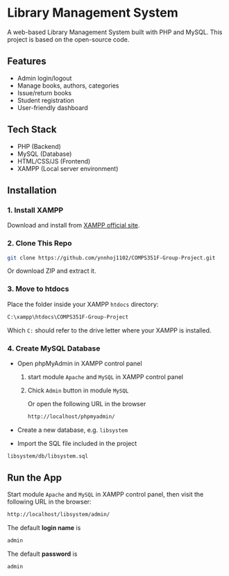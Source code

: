 # Library Management System

A web-based Library Management System built with PHP and MySQL. This project is based on the open-source code.

## Features

- Admin login/logout
- Manage books, authors, categories
- Issue/return books
- Student registration
- User-friendly dashboard

## Tech Stack

- PHP (Backend)
- MySQL (Database)
- HTML/CSS/JS (Frontend)
- XAMPP (Local server environment)

## Installation

### 1. Install XAMPP

Download and install from [XAMPP official site](https://www.apachefriends.org/index.html).

### 2. Clone This Repo

```bash
git clone https://github.com/ynnhoj1102/COMPS351F-Group-Project.git
```

Or download ZIP and extract it.

### 3. Move to htdocs

Place the folder inside your XAMPP `htdocs` directory:
```bash
C:\xampp\htdocs\COMPS351F-Group-Project
```
Which `C:` should refer to the drive letter where your XAMPP is installed.

### 4. Create MySQL Database

- Open phpMyAdmin in XAMPP control panel
    1. start module `Apache` and `MySQL` in XAMPP control panel
    2. Chick `Admin` button in module `MySQL`
       
       Or open the following URL in the browser
       ```bash
       http://localhost/phpmyadmin/
       ```
       
- Create a new database, e.g. `libsystem`

- Import the SQL file included in the project
```bash
libsystem/db/libsystem.sql
```

## Run the App

Start module `Apache` and `MySQL` in XAMPP control panel, then visit the following URL in the browser:
```bash
http://localhost/libsystem/admin/
```
The default **login name** is
```bash
admin
```
The default **password** is 
```bash
admin
```

